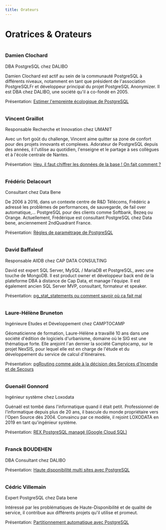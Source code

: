 ```yaml
---
title: Orateurs
---
```


# Oratrices & Orateurs


<div class="row pg_speaker" id="damien_clochard">
<div class="col-md-2">
<img src="img/orateurs/d_clochard.jpg" class="img-thumbnail" alt="">
</div>

<div class="col-md-8">
<h3>Damien Clochard</h3>
<span class="role">DBA PostgreSQL chez DALIBO</span>
<p>
Damien Clochard est actif au sein de la communauté PostgreSQL à
différents niveaux, notamment en tant que président de l'association
PostgreSQLFr et développeur principal du projet PostgreSQL Anonymizer.
Il est DBA chez DALIBO, une société qu'il a co-fondé en 2005.
</p>
<p>
Présentation:
<a href='/programme'>Estimer l'empreinte écologique de PostgreSQL</a>
</p>
</div>
</div>



<div class="row pg_speaker" id="vincent_graillot">
<div class="col-md-2">
<img src="img/orateurs/v_graillot.jpg" class="img-thumbnail" alt="">
</div>

<div class="col-md-8">
<h3>Vincent Graillot</h3>
<span class="role">Responsable Recherche et Innovation chez UMANIT</span>
<p>
Avec un fort goût du challenge, Vincent aime quitter sa zone de confort pour
des projets innovants et complexes. Adorateur de PostgreSQL depuis des années,
il l'utilise au quotidien, l'enseigne et le partage à ses collègues et à
l'école centrale de Nantes.
</p>
<p>
Présentation:
<a href='/programme'>Heu, il faut chiffrer les données de la base ! On fait comment ?</a>
</p>
</div>
</div>

<div class="row pg_speaker" id="frederic_delacourt">
<div class="col-md-2">
<img src="img/orateurs/f_delacourt.jpg" class="img-thumbnail" alt="">
</div>

<div class="col-md-8">
<h3>Frédéric Delacourt</h3>
<span class="role">Consultant chez Data Bene</span>

<p>
De 2006 à 2016, dans un contexte centre de R&D Télécoms, Frédéric a adressé les problèmes de performances,
de sauvegarde, de fail over automatique,... PostgreSQL pour des clients comme Softbank, Bezeq ou Orange.
Actuellement, Frédérique est consultant PostgreSQL chez Data bene, anciennement 2ndQuadrant France.

</p>
<p>
Présentation:
<a href='/programme'>Règles de paramétrage de PostgreSQL</a>
</p>
</div>
</div>

<div class="row pg_speaker" id="david_baffaleuf">
<div class="col-md-2">
<img src="img/orateurs/d_baffaleuf.jpg" class="img-thumbnail" alt="">
</div>

<div class="col-md-8">
<h3>David Baffaleuf</h3>
<span class="role">Responsable AllDB chez CAP DATA CONSULTING</span>

<p>
 David est expert SQL Server, MySQL / MariaDB et PostgreSQL, avec une touche de MongoDB. Il est product owner et développeur back end de la plateforme DBA à distance de Cap Data, et manage l'équipe. Il est également ancien SQL Server MVP, consultant, formateur et speaker.
</p>

<p>
Présentation:
<a href='/programme'>pg_stat_statements ou comment savoir où ça fait mal</a>
</p>

</div>
</div>

<div class="row pg_speaker" id="Laure-Hélène Bruneton">
<div class="col-md-2">
<img src="img/orateurs/lh_bruneton.jpg" class="img-thumbnail" alt="">
</div>

<div class="col-md-8">
<h3>Laure-Hélène Bruneton</h3>
<span class="role">Ingénieure Etudes et Développement chez CAMPTOCAMP</span>

<p>
Géomaticienne de formation, Laure-Hélène a travaillé 10 ans dans une société d'édition
de logiciels d'urbanisme, domaine où le SIG est une thématique forte. Elle arejoint l'an
dernier la société Camptocamp, sur le projet NexSIS, pour lequel elle est en charge de
l'étude et du développement du service de calcul d'itinéraires.
</p>

<p>
Présentation:
<a href='/programme'>pgRouting comme aide à la décision des Services d'Incendie et de Secours</a>
</p>
</div>
</div>


<div class="row pg_speaker" id="guenael_gonnord">
<div class="col-md-2">
<img src="img/orateurs/g_gonnord.jpg" class="img-thumbnail" alt="">
</div>

<div class="col-md-8">
<h3>Guenaël Gonnord</h3>
<span class="role">Ingénieur système chez Loxodata</span>
<p>
Guénaël est tombé dans l'informatique quand il était petit. Professionnel de l'informatique
depuis plus de 20 ans, il bascule du monde propriétaire vers l'Open Source dès 2004.
Convaincu par ce modèle, il rejoint LOXODATA en 2019 en tant qu'ingénieur système.
</p>

<p>
Présentation:
<a href='/programme'>REX PostgreSQL managé (Google Cloud SQL)</a>
</p>

</div>
</div>

<div class="row pg_speaker" id="franck_boudehen">
<div class="col-md-2">
<img src="img/orateurs/f_boudehen.jpg" class="img-thumbnail" alt="">
</div>

<div class="col-md-8">
<h3>Franck BOUDEHEN</h3>
<span class="role">DBA Consultant chez DALIBO</span>

<p>
</p>
<p>
Présentation:
<a href='/programme'>Haute disponibilité multi sites avec PostgreSQL</a>
</p>

</div>
</div>

<div class="row pg_speaker" id="cedric_villemain">
<div class="col-md-2">
<img src="img/orateurs/c_villemain_2.jpg" class="img-thumbnail" alt="">
</div>

<div class="col-md-8">
<h3>Cédric Villemain</h3>
<span class="role">Expert PostgreSQL chez Data bene</span>

<p>
Intéressé par les problématiques
de Haute-Disponibilité et de qualité de service, il contribue aux différents
projets qu'il utilise et promeut.
</p>

<p>
Présentation:
<a href='/programme'>Partitionnement automatique avec PostgreSQL</a>
</p>

</div>
</div>


